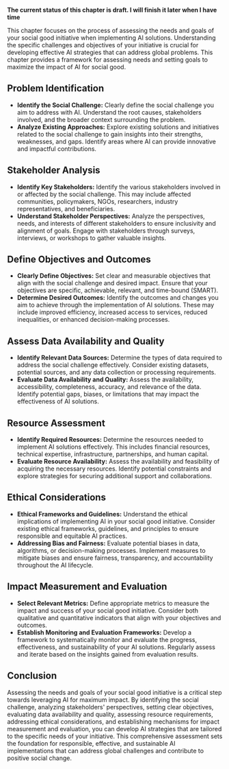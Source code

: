 **The current status of this chapter is draft. I will finish it later when I have time**

This chapter focuses on the process of assessing the needs and goals of your social good initiative when implementing AI solutions. Understanding the specific challenges and objectives of your initiative is crucial for developing effective AI strategies that can address global problems. This chapter provides a framework for assessing needs and setting goals to maximize the impact of AI for social good.

Problem Identification
----------------------

* **Identify the Social Challenge:** Clearly define the social challenge you aim to address with AI. Understand the root causes, stakeholders involved, and the broader context surrounding the problem.
* **Analyze Existing Approaches:** Explore existing solutions and initiatives related to the social challenge to gain insights into their strengths, weaknesses, and gaps. Identify areas where AI can provide innovative and impactful contributions.

Stakeholder Analysis
--------------------

* **Identify Key Stakeholders:** Identify the various stakeholders involved in or affected by the social challenge. This may include affected communities, policymakers, NGOs, researchers, industry representatives, and beneficiaries.
* **Understand Stakeholder Perspectives:** Analyze the perspectives, needs, and interests of different stakeholders to ensure inclusivity and alignment of goals. Engage with stakeholders through surveys, interviews, or workshops to gather valuable insights.

Define Objectives and Outcomes
------------------------------

* **Clearly Define Objectives:** Set clear and measurable objectives that align with the social challenge and desired impact. Ensure that your objectives are specific, achievable, relevant, and time-bound (SMART).
* **Determine Desired Outcomes:** Identify the outcomes and changes you aim to achieve through the implementation of AI solutions. These may include improved efficiency, increased access to services, reduced inequalities, or enhanced decision-making processes.

Assess Data Availability and Quality
------------------------------------

* **Identify Relevant Data Sources:** Determine the types of data required to address the social challenge effectively. Consider existing datasets, potential sources, and any data collection or processing requirements.
* **Evaluate Data Availability and Quality:** Assess the availability, accessibility, completeness, accuracy, and relevance of the data. Identify potential gaps, biases, or limitations that may impact the effectiveness of AI solutions.

Resource Assessment
-------------------

* **Identify Required Resources:** Determine the resources needed to implement AI solutions effectively. This includes financial resources, technical expertise, infrastructure, partnerships, and human capital.
* **Evaluate Resource Availability:** Assess the availability and feasibility of acquiring the necessary resources. Identify potential constraints and explore strategies for securing additional support and collaborations.

Ethical Considerations
----------------------

* **Ethical Frameworks and Guidelines:** Understand the ethical implications of implementing AI in your social good initiative. Consider existing ethical frameworks, guidelines, and principles to ensure responsible and equitable AI practices.
* **Addressing Bias and Fairness:** Evaluate potential biases in data, algorithms, or decision-making processes. Implement measures to mitigate biases and ensure fairness, transparency, and accountability throughout the AI lifecycle.

Impact Measurement and Evaluation
---------------------------------

* **Select Relevant Metrics:** Define appropriate metrics to measure the impact and success of your social good initiative. Consider both qualitative and quantitative indicators that align with your objectives and outcomes.
* **Establish Monitoring and Evaluation Frameworks:** Develop a framework to systematically monitor and evaluate the progress, effectiveness, and sustainability of your AI solutions. Regularly assess and iterate based on the insights gained from evaluation results.

Conclusion
----------

Assessing the needs and goals of your social good initiative is a critical step towards leveraging AI for maximum impact. By identifying the social challenge, analyzing stakeholders' perspectives, setting clear objectives, evaluating data availability and quality, assessing resource requirements, addressing ethical considerations, and establishing mechanisms for impact measurement and evaluation, you can develop AI strategies that are tailored to the specific needs of your initiative. This comprehensive assessment sets the foundation for responsible, effective, and sustainable AI implementations that can address global challenges and contribute to positive social change.

